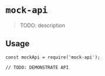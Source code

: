# `mock-api`

> TODO: description

## Usage

```
const mockApi = require('mock-api');

// TODO: DEMONSTRATE API
```

